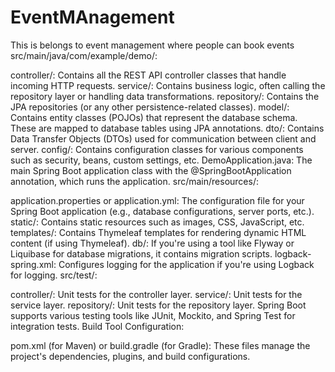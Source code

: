 # EventMAnagement
This is belongs to event management where people can book events 
src/main/java/com/example/demo/:

controller/: Contains all the REST API controller classes that handle incoming HTTP requests.
service/: Contains business logic, often calling the repository layer or handling data transformations.
repository/: Contains the JPA repositories (or any other persistence-related classes).
model/: Contains entity classes (POJOs) that represent the database schema. These are mapped to database tables using JPA annotations.
dto/: Contains Data Transfer Objects (DTOs) used for communication between client and server.
config/: Contains configuration classes for various components such as security, beans, custom settings, etc.
DemoApplication.java: The main Spring Boot application class with the @SpringBootApplication annotation, which runs the application.
src/main/resources/:

application.properties or application.yml: The configuration file for your Spring Boot application (e.g., database configurations, server ports, etc.).
static/: Contains static resources such as images, CSS, JavaScript, etc.
templates/: Contains Thymeleaf templates for rendering dynamic HTML content (if using Thymeleaf).
db/: If you're using a tool like Flyway or Liquibase for database migrations, it contains migration scripts.
logback-spring.xml: Configures logging for the application if you're using Logback for logging.
src/test/:

controller/: Unit tests for the controller layer.
service/: Unit tests for the service layer.
repository/: Unit tests for the repository layer.
Spring Boot supports various testing tools like JUnit, Mockito, and Spring Test for integration tests.
Build Tool Configuration:

pom.xml (for Maven) or build.gradle (for Gradle): These files manage the project's dependencies, plugins, and build configurations.
